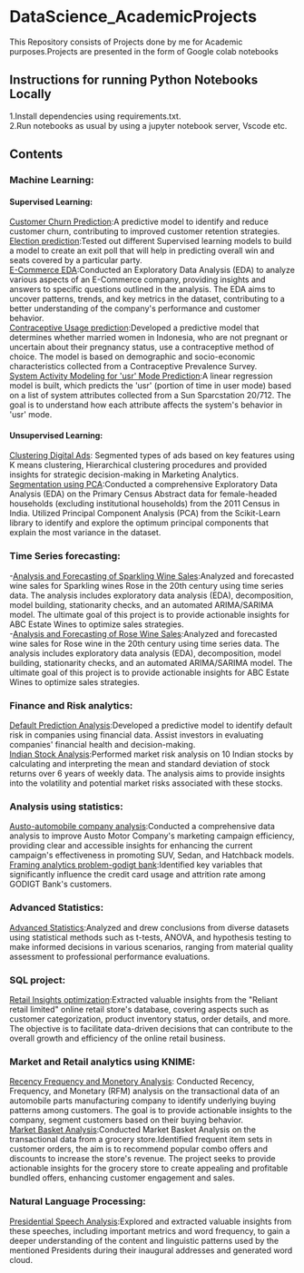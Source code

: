 # DataScience_AcademicProjects
This Repository consists of Projects done by me for Academic purposes.Projects are presented in the form of Google colab notebooks<br>
## Instructions for running Python Notebooks Locally
1.Install dependencies using requirements.txt.<br>
2.Run notebooks as usual by using a jupyter notebook server, Vscode etc.<br>
## Contents
### Machine Learning:
#### Supervised Learning:
[Customer Churn Prediction](https://github.com/RajithaMamillapally/DataScience_AcademicProjects/blob/main/Capsone_project/Customer%20Churn%20prediction.ipynb):A predictive model to identify and reduce customer churn, contributing to improved customer retention strategies.<br>
[Election prediction](https://github.com/RajithaMamillapally/DataScience_AcademicProjects/blob/main/Machine%20learning/Election%20prediction.ipynb):Tested out different Supervised learning models to build a model to create an exit poll that will help in predicting overall win and seats covered by a particular party.<br>
[E-Commerce EDA](https://github.com/RajithaMamillapally/DataScience_AcademicProjects/blob/main/Exploratory_Data_analysis/E-Commerce%20EDA.ipynb):Conducted an Exploratory Data Analysis (EDA) to analyze various aspects of an E-Commerce company, providing insights and answers to specific questions outlined in the analysis. The EDA aims to uncover patterns, trends, and key metrics in the dataset, contributing to a better understanding of the company's performance and customer behavior.<br>
[Contraceptive Usage prediction](https://github.com/RajithaMamillapally/DataScience_AcademicProjects/blob/main/predictive%20modeling/Contraceptive%20usage%20prediction.ipynb):Developed a predictive model that determines whether married women in Indonesia, who are not pregnant or uncertain about their pregnancy status, use a contraceptive method of choice. The model is based on demographic and socio-economic characteristics collected from a Contraceptive Prevalence Survey.<br>
[System Activity Modeling for 'usr' Mode Prediction](https://github.com/RajithaMamillapally/DataScience_AcademicProjects/blob/main/predictive%20modeling/System%20Activity%20Modeling%20for%20'usr'%20Mode%20Prediction.ipynb):A linear regression model is built, which predicts the 'usr' (portion of time in user mode) based on a list of system attributes collected from a Sun Sparcstation 20/712. The goal is to understand how each attribute affects the system's behavior in 'usr' mode.<br>
#### Unsupervised Learning:
[Clustering Digital Ads](https://github.com/RajithaMamillapally/DataScience_AcademicProjects/blob/main/data_mining/Segmentation%20using%20clustering.ipynb): Segmented types of ads based on key features using K means clustering, Hierarchical clustering procedures and provided insights for strategic decision-making in Marketing Analytics.<br>
[Segmentation using PCA](https://github.com/RajithaMamillapally/DataScience_AcademicProjects/blob/main/data_mining/Segmentation%20using%20PCA.ipynb):Conducted a comprehensive Exploratory Data Analysis (EDA) on the Primary Census Abstract data for female-headed households (excluding institutional households) from the 2011 Census in India. Utilized Principal Component Analysis (PCA) from the Scikit-Learn library to identify and explore the optimum principal components that explain the most variance in the dataset.<br>
### Time Series forecasting:
-[Analysis and Forecasting of Sparkling Wine Sales](https://github.com/RajithaMamillapally/DataScience_AcademicProjects/blob/main/Time%20series%20analysis/Time%20Series%20forecasting-%20Sparkling.ipynb):Analyzed and forecasted wine sales for Sparkling wines Rose in the 20th century using time series data. The analysis includes exploratory data analysis (EDA), decomposition, model building, stationarity checks, and an automated ARIMA/SARIMA model. The ultimate goal  of this project is to provide actionable insights for ABC Estate Wines to optimize sales strategies.<br>
-[Analysis and Forecasting of Rose Wine Sales](https://github.com/RajithaMamillapally/DataScience_AcademicProjects/blob/main/Time%20series%20analysis/Time%20Series%20forecasting-Rose.ipynb):Analyzed and forecasted wine sales for Rose wine in the 20th century using time series data. The analysis includes exploratory data analysis (EDA), decomposition, model building, stationarity checks, and an automated ARIMA/SARIMA model. The ultimate goal  of this project is to provide actionable insights for ABC Estate Wines to optimize sales strategies.<br>
### Finance and Risk analytics:
[Default Prediction Analysis](https://github.com/RajithaMamillapally/DataScience_AcademicProjects/blob/main/Finance%20and%20Risk%20analytics/Default%20prediction%20analysis.ipynb):Developed a predictive model to identify default risk in companies using financial data. Assist investors in evaluating companies' financial health and decision-making. <br>
[Indian Stock Analysis](https://github.com/RajithaMamillapally/DataScience_AcademicProjects/blob/main/Finance%20and%20Risk%20analytics/Indian%20stock%20analysis.ipynb):Performed market risk analysis on 10 Indian stocks by calculating and interpreting the mean and standard deviation of stock returns over 6 years of weekly data. The analysis aims to provide insights into the volatility and potential market risks associated with these stocks.<br>
### Analysis using statistics:
[Austo-automobile company analysis](https://github.com/RajithaMamillapally/DataScience_AcademicProjects/blob/main/Analysis_using_statistics/austo-automobile%20company%20analysis.ipynb):Conducted a comprehensive data analysis to improve Austo Motor Company's marketing campaign efficiency, providing clear and accessible insights for enhancing the current campaign's effectiveness in promoting SUV, Sedan, and Hatchback models.<br>
[Framing analytics problem-godigt bank](https://github.com/RajithaMamillapally/DataScience_AcademicProjects/blob/main/Analysis_using_statistics/Framing%20analytics%20problem-godigt%20bank.ipynb):Identified key variables that significantly influence the credit card usage and attrition rate among GODIGT Bank's customers.<br>
### Advanced Statistics:
[Advanced Statistics]():Analyzed and drew conclusions from diverse datasets using statistical methods such as t-tests, ANOVA, and hypothesis testing to make informed decisions in various scenarios, ranging from material quality assessment to professional performance evaluations.<br>
### SQL project:
[Retail Insights optimization](https://github.com/RajithaMamillapally/DataScience_AcademicProjects/tree/main/SQL%20Project):Extracted valuable insights from the "Reliant retail limited" online retail store's database, covering aspects such as customer categorization, product inventory status, order details, and more. The objective is to facilitate data-driven decisions that can contribute to the overall growth and efficiency of the online retail business.<br>
### Market and Retail analytics using KNIME:
[Recency Frequency and Monetory Analysis](https://github.com/RajithaMamillapally/DataScience_AcademicProjects/blob/main/Market%20and%20Retail%20Analytics/RFM%20analysis.knwf): Conducted Recency, Frequency, and Monetary (RFM) analysis on the transactional data of an automobile parts manufacturing company to identify underlying buying patterns among customers. The goal is to provide actionable insights to the company, segment customers based on their buying behavior.<br>
[Market Basket Analysis](https://github.com/RajithaMamillapally/DataScience_AcademicProjects/blob/main/Market%20and%20Retail%20Analytics/Market%20Basket%20Analysis.knwf):Conducted Market Basket Analysis on the transactional data from a grocery store.Identified frequent item sets in customer orders, the aim is to recommend popular combo offers and discounts to increase the store's revenue. The project seeks to provide actionable insights for the grocery store to create appealing and profitable bundled offers, enhancing customer engagement and sales.
### Natural Language Processing:
[Presidential Speech Analysis]():Explored and extracted valuable insights from these speeches, including important metrics and word frequency, to gain a deeper understanding of the content and linguistic patterns used by the mentioned Presidents during their inaugural addresses and generated word cloud.
